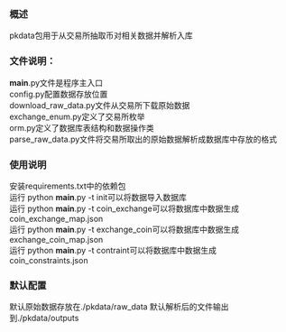 ### 概述  
pkdata包用于从交易所抽取币对相关数据并解析入库
### 文件说明：
__main__.py文件是程序主入口  
config.py配置数据存放位置  
download_raw_data.py文件从交易所下载原始数据  
exchange_enum.py定义了交易所枚举  
orm.py定义了数据库表结构和数据操作类  
parse_raw_data.py文件将交易所取出的原始数据解析成数据库中存放的格式  
### 使用说明
安装requirements.txt中的依赖包  
运行 python __main__.py -t init可以将数据导入数据库  
运行 python __main__.py -t coin_exchange可以将数据库中数据生成coin_exchange_map.json    
运行 python __main__.py -t exchange_coin可以将数据库中数据生成exchange_coin_map.json  
运行 python __main__.py -t contraint可以将数据库中数据生成coin_constraints.json    
### 默认配置
默认原始数据存放在./pkdata/raw_data
默认解析后的文件输出到./pkdata/outputs
